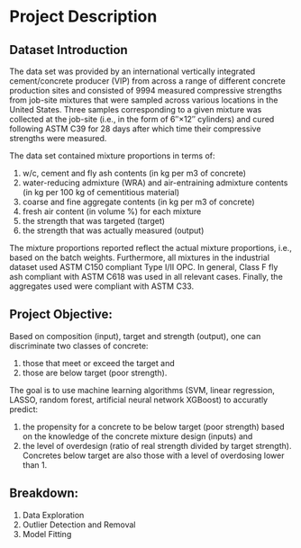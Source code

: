 # Project Description

## Dataset Introduction
The data set was provided by an international vertically integrated cement/concrete producer (VIP) from across a range of different concrete production sites and consisted of 9994 measured compressive strengths from job-site mixtures that were sampled across various locations in the United States. Three samples corresponding to a given mixture was collected at the job-site (i.e., in the form of 6″×12″ cylinders) and cured following ASTM C39 for 28 days after which time their compressive strengths were measured. 

The data set contained mixture proportions in terms of: 
1. w/c, cement and fly ash contents (in kg per m3 of concrete)
2. water-reducing admixture (WRA) and air-entraining admixture contents (in kg per 100 kg of cementitious material) 
3. coarse and fine aggregate contents (in kg per m3 of concrete)
4. fresh air content (in volume %) for each mixture
5. the strength that was targeted (target) 
6. the strength that was actually measured (output)

The mixture proportions reported reflect the actual mixture proportions, i.e., based on the batch weights. Furthermore, all mixtures in the industrial dataset used ASTM C150 compliant Type I/II OPC. In general, Class F fly ash compliant with ASTM C618 was used in all relevant cases. Finally, the aggregates used were compliant with ASTM C33.

## Project Objective:
Based on composition (input), target and strength (output), one can discriminate two classes of concrete:
1. those that meet or exceed the target and 
2. those are below target (poor strength).

The goal is to use machine learning algorithms (SVM, linear regression, LASSO, random forest, artificial neural network XGBoost) to accuratly predict: 

1. the propensity for a concrete to be below target (poor strength) based on the knowledge of the concrete mixture design (inputs) and 
2. the level of overdesign (ratio of real strength divided by target strength). Concretes below target are also those with a level of overdosing lower than 1.

## Breakdown:

1. Data Exploration 
2. Outlier Detection and Removal 
3. Model Fitting 







